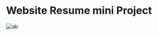 # Website Resume mini Project
![ab](https://github.com/shrutee984/Resume-Webpage/assets/133494826/f4f522c7-6901-4b1d-8751-f1f70134d8f7)
